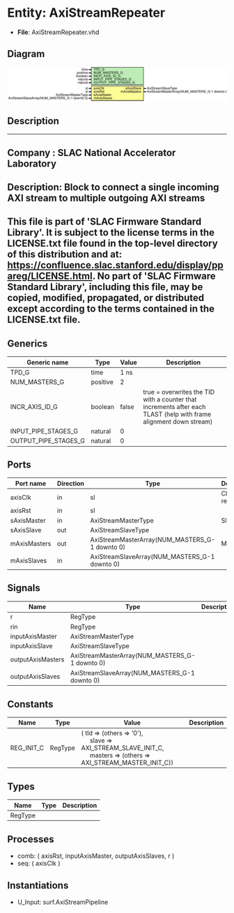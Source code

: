 # Entity: AxiStreamRepeater

- **File**: AxiStreamRepeater.vhd
## Diagram

![Diagram](AxiStreamRepeater.svg "Diagram")
## Description

-----------------------------------------------------------------------------
 Company    : SLAC National Accelerator Laboratory
-----------------------------------------------------------------------------
 Description:
 Block to connect a single incoming AXI stream to multiple outgoing AXI
 streams
-----------------------------------------------------------------------------
 This file is part of 'SLAC Firmware Standard Library'.
 It is subject to the license terms in the LICENSE.txt file found in the
 top-level directory of this distribution and at:
    https://confluence.slac.stanford.edu/display/ppareg/LICENSE.html.
 No part of 'SLAC Firmware Standard Library', including this file,
 may be copied, modified, propagated, or distributed except according to
 the terms contained in the LICENSE.txt file.
-----------------------------------------------------------------------------
## Generics

| Generic name         | Type     | Value | Description                                                                                                        |
| -------------------- | -------- | ----- | ------------------------------------------------------------------------------------------------------------------ |
| TPD_G                | time     | 1 ns  |                                                                                                                    |
| NUM_MASTERS_G        | positive | 2     |                                                                                                                    |
| INCR_AXIS_ID_G       | boolean  | false |  true = overwrites the TID with a counter that increments after each TLAST (help with frame alignment down stream) |
| INPUT_PIPE_STAGES_G  | natural  | 0     |                                                                                                                    |
| OUTPUT_PIPE_STAGES_G | natural  | 0     |                                                                                                                    |
## Ports

| Port name    | Direction | Type                                           | Description     |
| ------------ | --------- | ---------------------------------------------- | --------------- |
| axisClk      | in        | sl                                             | Clock and reset |
| axisRst      | in        | sl                                             |                 |
| sAxisMaster  | in        | AxiStreamMasterType                            | Slave           |
| sAxisSlave   | out       | AxiStreamSlaveType                             |                 |
| mAxisMasters | out       | AxiStreamMasterArray(NUM_MASTERS_G-1 downto 0) | Masters         |
| mAxisSlaves  | in        | AxiStreamSlaveArray(NUM_MASTERS_G-1 downto 0)  |                 |
## Signals

| Name              | Type                                           | Description |
| ----------------- | ---------------------------------------------- | ----------- |
| r                 | RegType                                        |             |
| rin               | RegType                                        |             |
| inputAxisMaster   | AxiStreamMasterType                            |             |
| inputAxisSlave    | AxiStreamSlaveType                             |             |
| outputAxisMasters | AxiStreamMasterArray(NUM_MASTERS_G-1 downto 0) |             |
| outputAxisSlaves  | AxiStreamSlaveArray(NUM_MASTERS_G-1 downto 0)  |             |
## Constants

| Name       | Type    | Value                                                                                                                                                                                                         | Description |
| ---------- | ------- | ------------------------------------------------------------------------------------------------------------------------------------------------------------------------------------------------------------- | ----------- |
| REG_INIT_C | RegType |  (       tId     => (others => '0'),<br><span style="padding-left:20px">       slave   => AXI_STREAM_SLAVE_INIT_C,<br><span style="padding-left:20px">       masters => (others => AXI_STREAM_MASTER_INIT_C)) |             |
## Types

| Name    | Type | Description |
| ------- | ---- | ----------- |
| RegType |      |             |
## Processes
- comb: ( axisRst, inputAxisMaster, outputAxisSlaves, r )
- seq: ( axisClk )
## Instantiations

- U_Input: surf.AxiStreamPipeline
